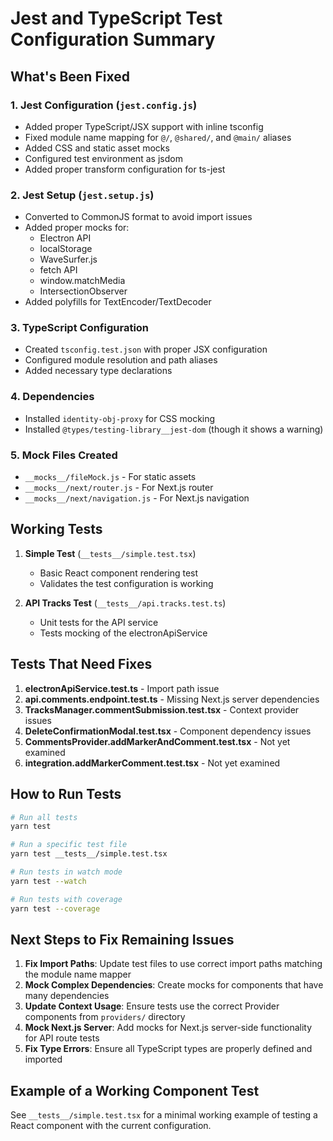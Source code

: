 # Jest and TypeScript Test Configuration Summary

## What's Been Fixed

### 1. **Jest Configuration** (`jest.config.js`)
- Added proper TypeScript/JSX support with inline tsconfig
- Fixed module name mapping for `@/`, `@shared/`, and `@main/` aliases
- Added CSS and static asset mocks
- Configured test environment as jsdom
- Added proper transform configuration for ts-jest

### 2. **Jest Setup** (`jest.setup.js`)
- Converted to CommonJS format to avoid import issues
- Added proper mocks for:
  - Electron API
  - localStorage
  - WaveSurfer.js
  - fetch API
  - window.matchMedia
  - IntersectionObserver
- Added polyfills for TextEncoder/TextDecoder

### 3. **TypeScript Configuration**
- Created `tsconfig.test.json` with proper JSX configuration
- Configured module resolution and path aliases
- Added necessary type declarations

### 4. **Dependencies**
- Installed `identity-obj-proxy` for CSS mocking
- Installed `@types/testing-library__jest-dom` (though it shows a warning)

### 5. **Mock Files Created**
- `__mocks__/fileMock.js` - For static assets
- `__mocks__/next/router.js` - For Next.js router
- `__mocks__/next/navigation.js` - For Next.js navigation

## Working Tests

1. **Simple Test** (`__tests__/simple.test.tsx`)
   - Basic React component rendering test
   - Validates the test configuration is working

2. **API Tracks Test** (`__tests__/api.tracks.test.ts`)
   - Unit tests for the API service
   - Tests mocking of the electronApiService

## Tests That Need Fixes

1. **electronApiService.test.ts** - Import path issue
2. **api.comments.endpoint.test.ts** - Missing Next.js server dependencies
3. **TracksManager.commentSubmission.test.tsx** - Context provider issues
4. **DeleteConfirmationModal.test.tsx** - Component dependency issues
5. **CommentsProvider.addMarkerAndComment.test.tsx** - Not yet examined
6. **integration.addMarkerComment.test.tsx** - Not yet examined

## How to Run Tests

```bash
# Run all tests
yarn test

# Run a specific test file
yarn test __tests__/simple.test.tsx

# Run tests in watch mode
yarn test --watch

# Run tests with coverage
yarn test --coverage
```

## Next Steps to Fix Remaining Issues

1. **Fix Import Paths**: Update test files to use correct import paths matching the module name mapper
2. **Mock Complex Dependencies**: Create mocks for components that have many dependencies
3. **Update Context Usage**: Ensure tests use the correct Provider components from `providers/` directory
4. **Mock Next.js Server**: Add mocks for Next.js server-side functionality for API route tests
5. **Fix Type Errors**: Ensure all TypeScript types are properly defined and imported

## Example of a Working Component Test

See `__tests__/simple.test.tsx` for a minimal working example of testing a React component with the current configuration.